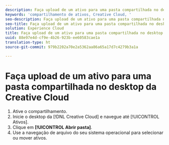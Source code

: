 ```yaml
---
description: Faça upload de um ativo para uma pasta compartilhada no desktop da Creative Cloud.
keywords: 'compartilhamento de ativos, Creative Cloud, '
seo-description: Faça upload de um ativo para uma pasta compartilhada no desktop da Creative Cloud.
seo-title: Faça upload de um ativo para uma pasta compartilhada no desktop da Creative Cloud
solution: Experience Cloud
title: Faça upload de um ativo para uma pasta compartilhada no desktop da Creative Cloud
uuid: 88e97e4d-cf9e-4b26-923b-ee60583cae1a
translation-type: ht
source-git-commit: 979b2202a70e2a5362aa86a65a17d7c4279b3a1a

---
```



# Faça upload de um ativo para uma pasta compartilhada no desktop da Creative Cloud

1. Ative o compartilhamento.
1. Inicie o desktop da [!DNL Creative Cloud] e navegue até [!UICONTROL Ativos].
1. Clique em **[!UICONTROL Abrir pasta]**.
1. Use a navegação de arquivo do seu sistema operacional para selecionar ou mover ativos.
